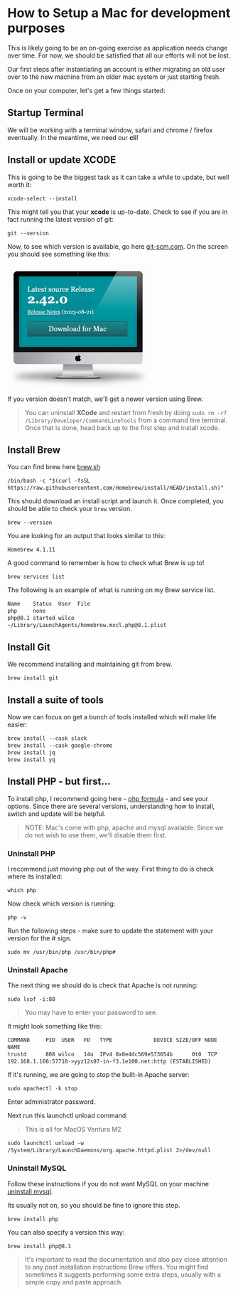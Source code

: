 # How to Setup a Mac for development purposes

This is likely going to be an on-going exercise as application needs change over time. For now, we should be satisfied that all our efforts will not be lost.

Our first steps after instantiating an account is either migrating an old user over to the new machine from an older mac system or just starting fresh.

Once on your computer, let's get a few things started:

## Startup Terminal

We will be working with a terminal window, safari and chrome / firefox eventually. In the meantime, we need our **cli**!

## Install or update XCODE

This is going to be the biggest task as it can take a while to update, but well worth it:

```shell
xcode-select --install
```

This might tell you that your **xcode** is up-to-date. Check to see if you are in fact running the latest version of git:

```shell
git --version
```

Now, to see which version is available, go here [git-scm.com](https://git-scm.com/downloads). On the screen you should see something like this:

![img.png](img.png)

If you version doesn't match, we'll get a newer version using Brew.

> You can uninstall **XCode** and restart from fresh by doing `sudo rm -rf /Library/Developer/CommandLineTools` from a command line terminal. Once that is done, head back up to the first step and install xcode.

## Install Brew

You can find brew here [brew.sh](https://brew.sh/)
```shell
/bin/bash -c "$(curl -fsSL https://raw.githubusercontent.com/Homebrew/install/HEAD/install.sh)"
```

This should download an install script and launch it. Once completed, you should be able to check your `brew` version.

```shell
brew --version
```

You are looking for an output that looks similar to this:

```shell
Homebrew 4.1.11
```

A good command to remember is how to check what Brew is up to!

```shell
brew services list
```

The following is an example of what is running on my Brew service list.

```shell
Name    Status  User  File
php     none
php@8.1 started wilco ~/Library/LaunchAgents/homebrew.mxcl.php@8.1.plist
```

## Install Git

We recommend installing and maintaining git from brew.

```shell
brew install git
```

## Install a suite of tools

Now we can focus on get a bunch of tools installed which will make life easier:

```shell
brew install --cask slack
brew install --cask google-chrome
brew install jq
brew install yq
```

## Install PHP - but first...

To install php, I recommend going here - [php formula](https://formulae.brew.sh/formula/php) - and see your options. Since there are several versions, understanding how to install, switch and update will be helpful.

> NOTE: Mac's come with php, apache and mysql available. Since we do not wish to use them, we'll disable them first.

### Uninstall PHP

I recommend just moving php out of the way. First thing to do is check where its installed:

```shell
which php
```

Now check which version is running:

```shell
php -v
```

Run the following steps - make sure to update the statement with your version for the # sign.

```shell
sudo mv /usr/bin/php /usr/bin/php#
```

### Uninstall Apache

The next thing we should do is check that Apache is not running:

```shell
sudo lsof -i:80
```

> You may have to enter your password to see.

It might look something like this:

```shell
COMMAND     PID  USER   FD   TYPE             DEVICE SIZE/OFF NODE NAME
trustd      808 wilco   14u  IPv4 0x8e4dc569e573654b      0t0  TCP 192.168.1.166:57718->yyz12s07-in-f3.1e100.net:http (ESTABLISHED)
```

If it's running, we are going to stop the built-in Apache server:

```shell
sudo apachectl -k stop
```

Enter administrator password.

Next run this launchctl unload command:

> This is all for MacOS Ventura M2

```shell
sudo launchctl unload -w /System/Library/LaunchDaemons/org.apache.httpd.plist 2>/dev/null 
```

### Uninstall MySQL

Follow these instructions if you do not want MySQL on your machine [uninstall mysql](https://macpaw.com/how-to/uninstall-mysql-on-mac).

Its usually not on, so you should be fine to ignore this step.

```shell
brew install php
```

You can also specify a version this way:

```shell
brew install php@8.1
```

> It's important to read the documentation and also pay close attention to any post installation instructions Brew offers. You might find sometimes it suggests performing some extra steps, usually with a simple copy and paste approach.

